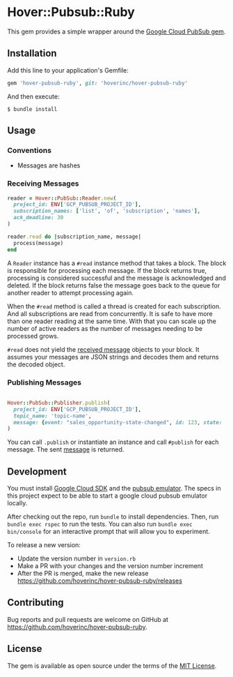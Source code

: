# Hover::Pubsub::Ruby

This gem provides a simple wrapper around the [Google Cloud PubSub gem](https://github.com/googleapis/google-cloud-ruby/tree/master/google-cloud-pubsub).

## Installation

Add this line to your application's Gemfile:

```ruby
gem 'hover-pubsub-ruby', git: 'hoverinc/hover-pubsub-ruby'
```

And then execute:

    $ bundle install

## Usage

### Conventions

- Messages are hashes

### Receiving Messages

```ruby
reader = Hover::PubSub::Reader.new(
  project_id: ENV['GCP_PUBSUB_PROJECT_ID'],
  subscription_names: ['list', 'of', 'subscription', 'names'],
  ack_deadline: 30
)

reader.read do |subscription_name, message|
  process(message)
end
```

A `Reader` instance has a `#read` instance method that takes a block. The block is responsible for processing each message. If the block returns true, processing is considered successful and the message is acknowledged and deleted. If the block returns false the message goes back to the queue for another reader to attempt processing again. 

When the `#read` method is called a thread is created for each subscription. And all subscriptions are read from concurrently. It is safe to have more than one reader reading at the same time. With that you can scale up the number of active readers as the number of messages needing to be processed grows.

`#read` does not yield the [received message](https://googleapis.dev/ruby/google-cloud-pubsub/latest/Google/Cloud/PubSub/ReceivedMessage.html) objects to your block. It assumes your messages are JSON strings and decodes them and returns the decoded object.

### Publishing Messages

```ruby

Hover::PubSub::Publisher.publish(
  project_id: ENV['GCP_PUBSUB_PROJECT_ID'],
  topic_name: 'topic-name',
  message: {event: "sales_opportunity-state-changed", id: 123, state: 'sold'}
)
```

You can call `.publish` or instantiate an instance and call `#publish` for each message. The sent [message](https://googleapis.dev/ruby/google-cloud-pubsub/latest/Google/Cloud/PubSub/Message.html) is returned. 


## Development

You must install [Google Cloud SDK](https://cloud.google.com/sdk/) and the [pubsub emulator](https://cloud.google.com/pubsub/docs/emulator). The specs in this project expect to be able to start a google cloud pubsub emulator locally.

After checking out the repo, run `bundle` to install dependencies. Then, run `bundle exec rspec` to run the tests. You can also run `bundle exec bin/console` for an interactive prompt that will allow you to experiment.

To release a new version:

- Update the version number in `version.rb`
- Make a PR with your changes and the version number increment
- After the PR is merged, make the new release https://github.com/hoverinc/hover-pubsub-ruby/releases

## Contributing

Bug reports and pull requests are welcome on GitHub at https://github.com/hoverinc/hover-pubsub-ruby.


## License

The gem is available as open source under the terms of the [MIT License](https://opensource.org/licenses/MIT).

